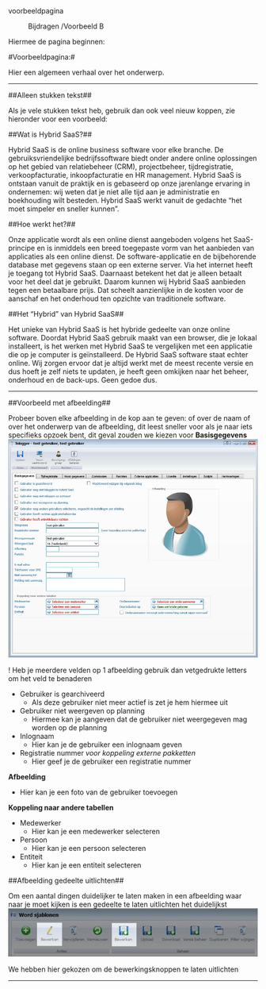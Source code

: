 <properties>
	<page>
		<title>voorbeeldpagina</title>
		<description>voorbeeldpagina</description>
		<context></context>
	</page>
	<menu>
		<position>Bijdragen /Voorbeeld</position>
		<title>Voorbeeldpagina</title>
		<sort>B</sort>
	</menu>
</properties>


Hiermee de pagina beginnen:

#Voorbeeldpagina:#

Hier een algemeen verhaal over het onderwerp.

----------

##Alleen stukken tekst##

Als je vele stukken tekst heb, gebruik dan ook veel nieuw koppen, zie hieronder voor een voorbeeld:

##Wat is Hybrid SaaS?##

Hybrid SaaS is de online business software voor elke branche. De gebruiksvriendelijke bedrijfssoftware biedt onder andere online oplossingen op het gebied van relatiebeheer (CRM), projectbeheer, tijdregistratie, verkoopfacturatie, inkoopfacturatie en HR management. Hybrid SaaS is ontstaan vanuit de praktijk en is gebaseerd op onze jarenlange ervaring in ondernemen: wij weten dat je niet alle tijd aan je administratie en boekhouding wilt besteden. Hybrid SaaS werkt vanuit de gedachte “het moet simpeler en sneller kunnen”.

##Hoe werkt het?##

Onze applicatie wordt als een online dienst aangeboden volgens het SaaS-principe en is inmiddels een breed toegepaste vorm van het aanbieden van applicaties als een online dienst. De software-applicatie en de bijbehorende database met gegevens staan op een externe server. Via het internet heeft je toegang tot Hybrid SaaS. Daarnaast betekent het dat je alleen betaalt voor het deel dat je gebruikt. Daarom kunnen wij Hybrid SaaS aanbieden tegen een betaalbare prijs. Dat scheelt aanzienlijke in de kosten voor de aanschaf en het onderhoud ten opzichte van traditionele software.

##Het “Hybrid” van Hybrid SaaS##

Het unieke van Hybrid SaaS is het hybride gedeelte van onze online software. Doordat Hybrid SaaS gebruik maakt van een browser, die je lokaal installeert, is het werken met Hybrid SaaS te vergelijken met een applicatie die op je computer is geïnstalleerd. De Hybrid SaaS software staat echter online. Wij zorgen ervoor dat je altijd werkt met de meest recente versie en dus hoeft je zelf niets te updaten, je heeft geen omkijken naar het beheer, onderhoud en de back-ups. Geen gedoe dus.

----------

##Voorbeeld met afbeelding##

Probeer boven elke afbeelding in de kop aan te geven: of over de naam of over het onderwerp van de afbeelding,
dit leest sneller voor als je naar iets specifieks opzoek bent, dit geval zouden we kiezen voor **Basisgegevens**
![voorbeeld-1](images/voorbeeld-gegevens.jpg)

! Heb je meerdere velden op 1 afbeelding gebruik dan vetgedrukte letters om het veld te benaderen 

- Gebruiker is gearchiveerd
	- Als deze gebruiker niet meer actief is zet je hem hiermee uit
- Gebruiker niet weergeven op planning
	- Hiermee kan je aangeven dat de gebruiker niet weergegeven mag worden op de planning
- Inlognaam
	- Hier kan je de gebruiker een inlognaam geven
- Registratie nummer *voor koppeling externe pakketten*
	- Hier geef je de gebruiker een registratie nummer

**Afbeelding**

- Hier kan je een foto van de gebruiker toevoegen

**Koppeling naar andere tabellen**

- Medewerker
	- Hier kan je een medewerker selecteren
- Persoon
	- Hier kan je een persoon selecteren
- Entiteit
	- Hier kan je een entiteit selecteren

##Afbeelding gedeelte uitlichten##

Om een aantal dingen duidelijker te laten maken in een afbeelding waar naar je moet kijken is een gedeelte te laten uitlichten het duidelijkst
![voorbeeld-uitlichten](images/voorbeeld-uitlichten.jpg)

We hebben hier gekozen om de bewerkingsknoppen te laten uitlichten

----------


